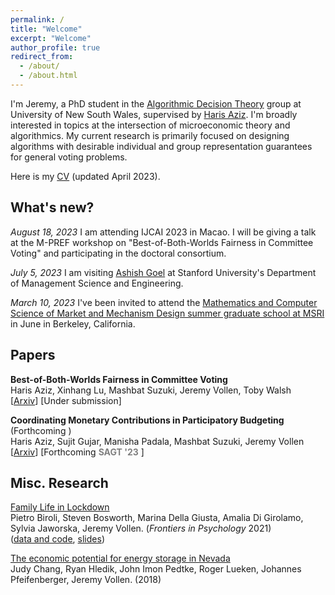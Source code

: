 ```yaml
---
permalink: /
title: "Welcome"
excerpt: "Welcome"
author_profile: true
redirect_from: 
  - /about/
  - /about.html
---
```


  I'm Jeremy, a PhD student in the [Algorithmic Decision Theory](https://www.cse.unsw.edu.au/~adt/) group at University of New South Wales, supervised by [Haris Aziz](https://sites.google.com/site/harisaziz/). I'm broadly interested in topics at the intersection of microeconomic theory and algorithmics. My current research is primarily focused on designing algorithms with desirable individual and group representation guarantees for general voting problems. <br/>

  Here is my [CV](https://j-vollen.github.io/files/JeremyVollen_CV.pdf) (updated April 2023).
  

## **What's new?** 
  *August 18, 2023* I am attending IJCAI 2023 in Macao. I will be giving a talk at the M-PREF workshop on "Best-of-Both-Worlds Fairness in Committee Voting" and participating in the doctoral consortium.

 *July 5, 2023* I am visiting [Ashish Goel](https://web.stanford.edu/~ashishg) at Stanford University's Department of Management Science and Engineering. <br/>
 
 *March 10, 2023* I've been invited to attend the [Mathematics and Computer Science of Market and Mechanism Design summer graduate school at MSRI](https://www.msri.org/summer_schools/1016) in June in Berkeley, California. 

##  **Papers**
 **Best-of-Both-Worlds Fairness in Committee Voting** <br/>
  Haris Aziz, Xinhang Lu, Mashbat Suzuki, Jeremy Vollen, Toby Walsh <br/>
  \[[Arxiv](https://arxiv.org/abs/2303.03642)\] \[Under submission\] <br/>

 **Coordinating Monetary Contributions in Participatory Budgeting** (Forthcoming ) <br/>
  Haris Aziz, Sujit Gujar, Manisha Padala, Mashbat Suzuki, Jeremy Vollen <br/>
  \[[Arxiv](https://arxiv.org/abs/2206.05966)\] \[Forthcoming <font color='gray'> **SAGT '23** </font> \] <br/>


##  **Misc. Research**
 [Family Life in Lockdown](https://www.ncbi.nlm.nih.gov/pmc/articles/PMC8371690/) <br/>
  Pietro Biroli, Steven Bosworth, Marina Della Giusta, Amalia Di Girolamo, Sylvia Jaworska, Jeremy Vollen. (*Frontiers in Psychology* 2021) <br/>
  ([data and code](https://osf.io/upq5g/), [slides](https://www.dropbox.com/s/7efep219nnxoh2u/LifeLockdown_IZA-Jacobs-pres.pdf?dl=0)) <br/>

 [The economic potential for energy storage in Nevada](https://www.brattle.com/wp-content/uploads/2021/05/14618_economic_potential_for_storage_in_nevada_-_final.pdf) <br/>
  Judy Chang, Ryan Hledik, John Imon Pedtke, Roger Lueken, Johannes Pfeifenberger, Jeremy Vollen. (2018) <br/>  